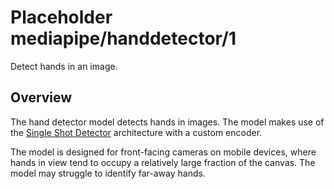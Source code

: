 # Placeholder mediapipe/handdetector/1

Detect hands in an image.

<!-- asset-path: internal -->
<!-- module-type: image-object-detection -->
<!-- fine-tunable: false -->
<!-- network-architecture: SSD -->

## Overview

The hand detector model detects hands in images. The model makes use of the
[Single Shot Detector](https://arxiv.org/abs/1512.02325) architecture with a
custom encoder.

The model is designed for front-facing cameras on mobile devices, where hands in
view tend to occupy a relatively large fraction of the canvas. The model may
struggle to identify far-away hands.
